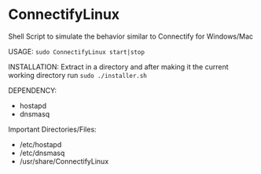 ConnectifyLinux
===============

Shell Script to simulate the behavior similar to Connectify for Windows/Mac

USAGE:
<code>sudo ConnectifyLinux start|stop</code>

INSTALLATION:
Extract in a directory and after making it the current working directory run
<code>sudo ./installer.sh</code>

DEPENDENCY:
<ul>
  <li>hostapd</li>
  <li>dnsmasq</li>
</ul>

Important Directories/Files:
<ul>
  <li>/etc/hostapd
  <li>/etc/dnsmasq
  <li>/usr/share/ConnectifyLinux
</ul>
